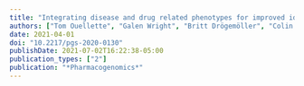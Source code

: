 ```yaml
---
title: "Integrating disease and drug related phenotypes for improved identification of pharmacogenomic variants"
authors: ["Tom Ouellette", "Galen Wright", "Britt Drögemöller", "Colin Ross", "Bruce Carleton"]
date: 2021-04-01
doi: "10.2217/pgs-2020-0130"
publishDate: 2021-07-02T16:22:38-05:00
publication_types: ["2"]
publication: "*Pharmacogenomics*"
---
```


